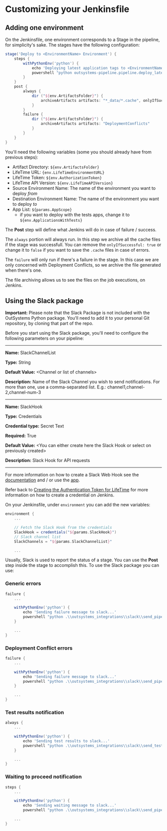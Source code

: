 # Customizing your Jenkinsfile

## Adding one environment

On the Jenkinsfile, one environment corresponds to a Stage in the pipeline, for simplicity's sake. The stages have the following configuration:

~~~~~groovy
stage('Deploy to <EnvironmentName> Environment') {
    steps {
        withPythonEnv('python') {
            echo 'Deploying latest application tags to <EnvironmentName>...'
            powershell "python outsystems-pipeline.pipeline.deploy_latest_tags_to_target_env.py --artifacts \"${env.ArtifactsFolder}\" --lt_url ${env.LifeTimeEnvironmentURL} --lt_token ${env.AuthorizationToken} --lt_api_version ${env.LifeTimeAPIVersion} --source_env \"<SRC_ENV_NAME_PARAM>\" --destination_env \"<DEST_ENV_NAME_PARAM>\" --app_list \"${params.AppScope}\""
        }
    }
    post {
        always {
            dir ("${env.ArtifactsFolder}") {
                archiveArtifacts artifacts: "*_data/*.cache", onlyIfSuccessful: true
            }
        }
        failure {
            dir ("${env.ArtifactsFolder}") {
                archiveArtifacts artifacts: "DeploymentConflicts"
            }
        }
    }
}
~~~~~

You'll need the following variables (some you should already have from previous steps):

* Artifact Directory: `${env.ArtifactsFolder}`
* LifeTime URL: `{env.LifeTimeEnvironmentURL}`
* LifeTime Token: `${env.AuthorizationToken}`
* LifeTime API Version: `${env.LifeTimeAPIVersion}`
* Source Environment Name: The name of the environment you want to deploy *from*
* Destination Environment Name: The name of the environment you want to deploy *to*
* App List: `${params.AppScope}`
  * if you want to deploy with the tests apps, change it to `${env.ApplicationsWithTests}`

The **Post** step will define what Jenkins will do in case of failure / success.

The `always` portion will always run. In this step we archive all the cache files if the stage was successfull. You can remove the `onlyIfSuccessful: true` or change it to `false` if you want to save the `.cache` files in case of errors.

The `failure` will only run if there's a failure in the stage. In this case we are only concerned with Deployment Conflicts, so we archive the file generated when there's one.

The file archiving allows us to see the files on the job executions, on Jenkins.

## Using the Slack package

**Important:** Please note that the Slack Package is not included with the OutSystems Python package. You'll need to add it to your personal Git repository, by cloning that part of the repo.

Before you start using the Slack package, you'll need to configure the following parameters on your pipeline:

----------
**Name:** SlackChannelList

**Type:** String

**Default Value:** \<Channel or list of channels>

**Description:** Name of the Slack Channel you wish to send notifications. For more than one, use a comma-separated list. E.g.: channel1,channel-2,channel-num-3

----------

**Name:** SlackHook

**Type:** Credentials

**Credential type:** Secret Text

**Required:** True

**Default Value:** \<You can either create here the Slack Hook or select on previously created>

**Description:** Slack Hook for API requests

----------

For more information on how to create a Slack Web Hook see the [documentation](https://api.slack.com/incoming-webhooks) and / or use the [app](https://<your_org>.slack.com/apps/A0F7XDUAZ-incoming-webhooks).

Refer back to [Creating the Authentication Token for LifeTime](Setting-up-Jenkins-pipeline#creating-the-authentication-token-for-lifetime) for more information on how to create a credential on Jenkins.

On your Jenkinsfile, under `environment` you can add the new variables:

~~~~groovy
environment {
    ...

    // Fetch the Slack Hook from the credentials
    SlackHook = credentials("${params.SlackHook}")
    // Slack channel list
    SlackChannels = "${params.SlackChannelList}"

    ...
~~~~

Usually, Slack is used to report the status of a stage. You can use the **Post** step inside the stage to accomplish this. To use the Slack package you can use:

### Generic errors

~~~~groovy
failure {
    ...

    withPythonEnv('python') {
        echo 'Sending failure message to slack...'
        powershell "python .\\outsystems_integrations\\slack\\send_pipeline_status_to_slack.py --artifacts \"${env.ArtifactsFolder}\" --slack_hook ${env.SlackHook} --slack_channel \"${env.SlackChannels}\" --pipeline jenkins --status false --title \"*Pipeline Error: ${env.JOB_NAME}*\" --message \"<message>\""
    }

    ...
}
~~~~

### Deployment Conflict errors

~~~~groovy
failure {
    ...

    withPythonEnv('python') {
        echo 'Sending failure message to slack...'
        powershell "python .\\outsystems_integrations\\slack\\send_pipeline_status_to_slack.py --artifacts \"${env.ArtifactsFolder}\" --slack_hook ${env.SlackHook} --error_in_file DeploymentConflicts --slack_channel \"${env.SlackChannels}\" --pipeline jenkins --status false --title \"*Pipeline Error: ${env.JOB_NAME}*\" --message \"Failed trying to deploys apps from *<SRC ENV>* to *<DEST ENV>*.\""
    }

    ...
}
~~~~

### Test results notification

~~~~groovy
always {
    ...

    withPythonEnv('python') {
        echo 'Sending test results to slack...'
        powershell "python .\\outsystems_integrations\\slack\\send_test_results_to_slack.py --artifacts \"${env.ArtifactsFolder}\" --slack_hook ${env.SlackHook} --slack_channel \"${env.SlackChannels}\" --pipeline jenkins --job_name \"${env.JOB_NAME}\" --job_dashboard_url ${env.RUN_DISPLAY_URL}"
    }

    ...
}
~~~~

### Waiting to proceed notification

~~~~groovy
steps {
    ...

    withPythonEnv('python') {
        echo 'Sending waiting message to slack...'
        powershell "python .\\outsystems_integrations\\slack\\send_pipeline_status_to_slack.py --artifacts \"${env.ArtifactsFolder}\" --slack_hook ${env.SlackHook} --slack_channel \"${env.SlackChannels}\" --pipeline jenkins --status true --title \"*Pipeline Waiting: ${env.JOB_NAME}*\" --message \"Pipeline needs your input to progress to *<ENVIRONMENT NAME>*.\n\nGo here to confirm: ${env.RUN_DISPLAY_URL}\""

    ...
}
~~~~
